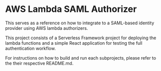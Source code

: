 # AWS Lambda SAML Authorizer

This serves as a reference on how to integrate to a SAML-based identity provider using AWS lambda authorizers.

This project consists of a Serverless Framework project for deploying the lambda functions and a simple React application for testing the full authentication workflow.

For instructions on how to build and run each subprojects, please refer to the their respective README.md.